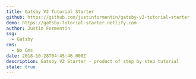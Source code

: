 ```yaml
---
title: Gatsby V2 Tutorial Starter
github: https://github.com/justinformentin/gatsby-v2-tutorial-starter
demo: https://gatsby-tutorial-starter.netlify.com
author: Justin Formentin
ssg:
  - Gatsby
cms:
  - No Cms
date: 2018-10-28T04:45:46.000Z
description: Gatsby V2 Starter - product of step by step tutorial
stale: true
---
```

